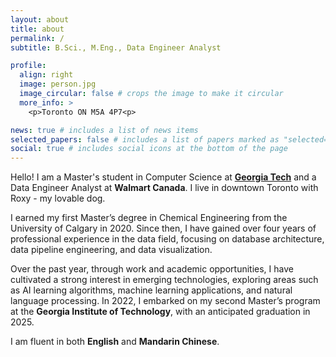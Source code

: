 ```yaml
---
layout: about
title: about
permalink: /
subtitle: B.Sci., M.Eng., Data Engineer Analyst

profile:
  align: right
  image: person.jpg
  image_circular: false # crops the image to make it circular
  more_info: >
    <p>Toronto ON M5A 4P7<p>

news: true # includes a list of news items
selected_papers: false # includes a list of papers marked as "selected={true}"
social: true # includes social icons at the bottom of the page
---
```


Hello! I am a Master's student in Computer Science at [__Georgia Tech__](https://www.gatech.edu/) and a Data Engineer Analyst at  __Walmart Canada__. I live in downtown Toronto with Roxy - my lovable dog.

I earned my first Master’s degree in Chemical Engineering from the University of Calgary in 2020. Since then, I have gained over four years of professional experience in the data field, focusing on database architecture, data pipeline engineering, and data visualization.

Over the past year, through work and academic opportunities, I have cultivated a strong interest in emerging technologies, exploring areas such as AI learning algorithms, machine learning applications, and natural language processing. In 2022, I embarked on my second Master’s program at the __Georgia Institute of Technology__, with an anticipated graduation in 2025.

I am fluent in both __English__ and __Mandarin Chinese__.